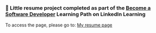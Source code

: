 ### :scroll: Little resume project completed as part of the [Become a Software Developer](https://www.linkedin.com/learning/paths/become-a-software-developer) Learning Path on LinkedIn Learning

To access the page, please go to: [My resume page](https://eliodmsr.github.io/css-curriculum-exercise/)
